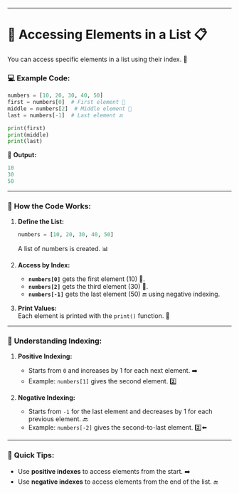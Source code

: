
---

# 🔑 **Accessing Elements in a List** 📋

You can access specific elements in a list using their index. 🎯

### 💻 **Example Code:**

```python
numbers = [10, 20, 30, 40, 50]
first = numbers[0]  # First element 🥇
middle = numbers[2]  # Middle element 🔵
last = numbers[-1]  # Last element 🔚

print(first)
print(middle)
print(last)
```

🔑 **Output:**

```python
10
30
50
```

---

### 📝 **How the Code Works:**

1. **Define the List:**  
   ```python
   numbers = [10, 20, 30, 40, 50]
   ```  
   A list of numbers is created. 📊

2. **Access by Index:**  
   - **`numbers[0]`** gets the first element (10) 🥇.
   - **`numbers[2]`** gets the third element (30) 🔵.
   - **`numbers[-1]`** gets the last element (50) 🔚 using negative indexing.

3. **Print Values:**  
   Each element is printed with the `print()` function. 📜

---

### 🔢 **Understanding Indexing:**

1. **Positive Indexing:**  
   - Starts from `0` and increases by 1 for each next element. ➡️
   - Example: `numbers[1]` gives the second element. 2️⃣

2. **Negative Indexing:**  
   - Starts from `-1` for the last element and decreases by 1 for each previous element. 🔙
   - Example: `numbers[-2]` gives the second-to-last element. 2️⃣⬅️

---

### 🚀 **Quick Tips:**

- Use **positive indexes** to access elements from the start. ➡️
- Use **negative indexes** to access elements from the end of the list. 🔚

